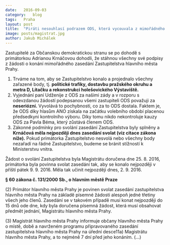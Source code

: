 ```yaml
---
date:	2016-09-03
category:	blog
tags:	Praha
layout:	post
title:	"Piráti nesouhlasí podrazem ODS, která vycouvala z mimořádného Zastupitelstva." 
image: posts/magistrat.jpg
author:	Jakub Michálek
---
```


Zastupitelé za Občanskou demokratickou stranu se po dohodě s primátorkou Adrianou Krnáčovou dohodli, že stáhnou všechny své podpisy z žádosti o konání mimořádného zasedání Zastupitelstva hlavního města Prahy. 

1. Trváme na tom, aby se Zastupitelstvo konalo a projednalo všechny zařazené body, tj. **politické trafiky, dostavbu pražského okruhu a metra D, Lítačku a rekonstrukci holešovického Výstaviště.**
2. Vyjednání paní Udženije z ODS za našimi zády a v rozporu s odevzdanou žádostí podepsanou všemi zastupiteli ODS považuji za **neseriózní.** Vyvolává to pochybnosti, co za to ODS dostala. Faktem je, že ODS díky hlasům ANO získala na začátku volebního období placenou předsedkyni kontrolního výboru. Díky tomu nikdo nekontroluje kauzy ODS za Pavla Béma, který zůstává členem ODS.
3. Zákonné podmínky pro svolání zasedání Zastupitelstva byly splněny a **Krnáčová měla nejpozději dnes zasedání svolat (viz citace zákona níže).** Pokud primátorka Zastupitelstvo nesvolá nebo všechny body nezařadí na řádné Zastupitelstvo, budeme se bránit stížností k Ministerstvu vnitra. 

Žádost o svolání Zastupitelstva byla Magistrátu doručena dne 25. 8. 2016, primátorka byla povinna svolat zasedání tak, aby se konalo nejpozději v příští pátek 9. 9. 2016. Měla tak učinit nejpozději dnes, 2. 9. 2016. 

**§ 60 zákona č. 131/2000 Sb., o hlavním městě Praze**

(2) Primátor hlavního města Prahy je povinen svolat zasedání zastupitelstva hlavního města Prahy na základě písemné žádosti alespoň jedné třetiny všech jeho členů. Zasedání se v takovém případě musí konat nejpozději do 15 dnů ode dne, kdy byla doručena písemná žádost, která musí obsahovat předmět jednání, Magistrátu hlavního města Prahy.

(3) Magistrát hlavního města Prahy informuje občany hlavního města Prahy o místě, době a navrženém programu připravovaného zasedání zastupitelstva hlavního města Prahy na úřední desce11a) Magistrátu hlavního města Prahy, a to nejméně 7 dní před jeho konáním. (...)

